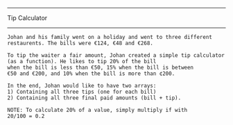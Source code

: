 **********************************
Tip Calculator
**********************************

    Johan and his family went on a holiday and went to three different
    restaurents. The bills were €124, €48 and €268.

    To tip the waiter a fair amount, Johan created a simple tip calculator (as a function). He likes to tip 20% of the bill
    when the bill is less than €50, 15% when the bill is between
    €50 and €200, and 10% when the bill is more than ¢200.

    In the end, Johan would like to have two arrays:
    1) Containing all three tips (one for each bill)
    2) Containing all three final paid amounts (bill + tip).

    NOTE: To calculate 20% of a value, simply multiply if with
    20/100 = 0.2
